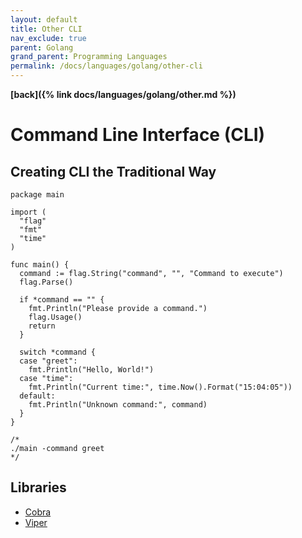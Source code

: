 ```yaml
---
layout: default
title: Other CLI
nav_exclude: true
parent: Golang
grand_parent: Programming Languages
permalink: /docs/languages/golang/other-cli
---
```


__[back]({% link docs/languages/golang/other.md %})__

# Command Line Interface (CLI)

## Creating CLI the Traditional Way

```golang
package main

import (
  "flag"
  "fmt"
  "time"
)

func main() {
  command := flag.String("command", "", "Command to execute")
  flag.Parse()

  if *command == "" {
    fmt.Println("Please provide a command.")
    flag.Usage()
    return
  }

  switch *command {
  case "greet":
    fmt.Println("Hello, World!")
  case "time":
    fmt.Println("Current time:", time.Now().Format("15:04:05"))
  default:
    fmt.Println("Unknown command:", command)
  }
}

/*
./main -command greet
*/
```

## Libraries

- [Cobra](https://github.com/spf13/cobra)
- [Viper](https://github.com/spf13/viper)
